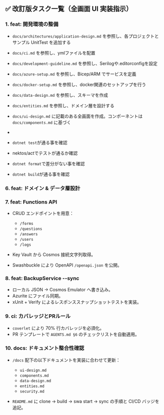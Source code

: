 ## ✅ 改訂版タスク一覧（全画面 UI 実装指示）

### 1. feat: 開発環境の整備




- `docs/architectures/application-design.md` を参照し、各プロジェクトとサンプル UnitTest を追加する
- `docs/ci.md` を参照し、ymlファイルを配置
- `docs/development-guideline.md` を参照し、Serilogや.editorconfigを設定
- `docs/azure-setup.md` を参照し、Bicep/ARM でサービスを定義
- `docs/docker-setup.md` を参照し、docker関連のセットアップを行う
- `docs/data-design.md` を参照し、スキーマを作成
- `docs/entities.md` を参照し、ドメイン層を設計する
- `docs/ui-design.md` に記載のある全画面を作成。コンポーネントは`docs/components.md` に基づく
- 

- `dotnet test`が通る事を確認
- nektos/actでテストが通るか確認
 - `dotnet format`で差分がない事を確認
- `dotnet build`が通る事を確認





### 6. feat: ドメイン & データ層設計



### 7. feat: Functions API

* CRUD エンドポイントを用意：

  * `/forms`
  * `/questions`
  * `/answers`
  * `/users`
  * `/logs`
* Key Vault から Cosmos 接続文字列取得。
* Swashbuckle により OpenAPI `/openapi.json` を公開。

### 8. feat: BackupService --sync

* ローカル JSON → Cosmos Emulator へ書き込み。
* Azurite にファイル同期。
* xUnit + Verify によるレスポンススナップショットテストを実装。

### 9. ci: カバレッジとPRルール

* `coverlet` により 70% 行カバレッジを必須化。
* PR テンプレートで `AGENTS.md §6` のチェックリストを自動適用。

### 10. docs: ドキュメント整合性確認

* `/docs` 配下の以下ドキュメントを実装に合わせて更新：

  * `ui-design.md`
  * `components.md`
  * `data-design.md`
  * `entities.md`
  * `security.md`
* `README.md` に clone → build → swa start → sync の手順と CI/CD バッジを追記。

